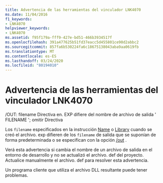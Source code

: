 ```yaml
---
title: Advertencia de las herramientas del vinculador LNK4070
ms.date: 11/04/2016
f1_keywords:
- LNK4070
helpviewer_keywords:
- LNK4070
ms.assetid: f95f179a-fff9-427e-bd51-466b3934517f
ms.openlocfilehash: 391a477625b51fd37eacc5d455801ce90d2abbc2
ms.sourcegitcommit: 857fa6b530224fa6c18675138043aba9aa0619fb
ms.translationtype: MT
ms.contentlocale: es-ES
ms.lasthandoff: 03/24/2020
ms.locfileid: "80194010"
---
```

# <a name="linker-tools-warning-lnk4070"></a>Advertencia de las herramientas del vinculador LNK4070

/OUT: filename Directiva en. EXP difiere del nombre de archivo de salida ' FILENAME '; omitir Directiva

Los `filename` especificados en la instrucción [Name](../../build/reference/name-c-cpp.md) o [Library](../../build/reference/library.md) cuando se creó el archivo. exp difieren de los `filename` de salida que se suponían de forma predeterminada o se especifican con la opción [/out](../../build/reference/out-output-file-name.md) .

Verá esta advertencia si cambia el nombre de un archivo de salida en el entorno de desarrollo y no se actualizó el archivo. def del proyecto. Actualice manualmente el archivo. def para resolver esta advertencia.

Un programa cliente que utiliza el archivo DLL resultante puede tener problemas.
